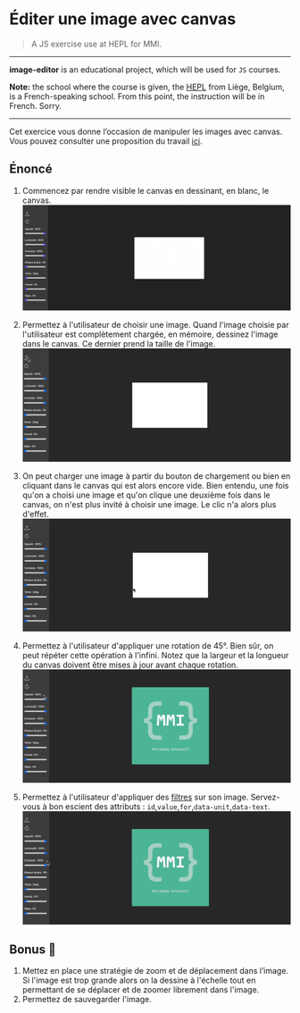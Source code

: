 # Éditer une image avec canvas

> A JS exercise use at HEPL for MMI.

* * *

**image-editor** is an educational project, which will be used for `JS` courses.

**Note:** the school where the course is given, the [HEPL](https://hepl.be) from Liège, Belgium, is a French-speaking school. From this point, the instruction will be in French. Sorry.

* * *

Cet exercice vous donne l’occasion de manipuler les images avec canvas. Vous pouvez consulter une proposition du travail [ici](https://hepl-mmi.github.io/image-editor/).

## Énoncé

1. Commencez par rendre visible le canvas en dessinant, en blanc, le canvas.
    ![readme1](img/readme1.jpg)

1. Permettez à l'utilisateur de choisir une image. Quand l'image choisie par l'utilisateur est complètement chargée, en mémoire, dessinez l'image dans le canvas. Ce dernier prend la taille de l'image.
    ![readme2](img/readme2.gif)

1. On peut charger une image à partir du bouton de chargement ou bien en cliquant dans le canvas qui est alors encore vide. Bien entendu, une fois qu'on a choisi une image et qu'on clique une deuxième fois dans le canvas, on n'est plus invité à choisir une image. Le clic n'a alors plus d'effet.
    ![readme2](img/readme2'.gif)

1. Permettez à l'utilisateur d'appliquer une rotation de 45°. Bien sûr, on peut répéter cette opération à l'infini. Notez que la largeur et la longueur du canvas doivent être mises à jour avant chaque rotation.
    ![readme3](img/readme3.gif)

1. Permettez à l'utilisateur d'appliquer des [filtres](https://developer.mozilla.org/en-US/docs/Web/API/CanvasRenderingContext2D/filter) sur son image. Servez-vous à bon escient des attributs : `id`,`value`,`for`,`data-unit`,`data-text`.
    ![readme4](img/readme4.gif)

## Bonus 👏

1. Mettez en place une stratégie de zoom et de déplacement dans l’image. Si l'image est trop grande alors on la dessine à l'échelle tout en permettant de se déplacer et de zoomer librement dans l'image.
2. Permettez de sauvegarder l'image.
